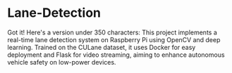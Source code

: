 # Lane-Detection
Got it! Here's a version under 350 characters:  This project implements a real-time lane detection system on Raspberry Pi using OpenCV and deep learning. Trained on the CULane dataset, it uses Docker for easy deployment and Flask for video streaming, aiming to enhance autonomous vehicle safety on low-power devices.

